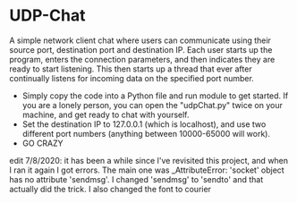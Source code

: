 # UDP-Chat
A simple network client chat where users can communicate using their source port, destination port and destination IP. Each user starts up the program, enters the connection parameters, and then indicates they are ready to start listening. This then starts up a thread that ever after continually listens for incoming data on the specified port number.

- Simply copy the code into a Python file and run module to get started. If you are a lonely person, you can open the "udpChat.py" twice on your machine, and get ready to chat with yourself.
- Set the destination IP to 127.0.0.1 (which is localhost), and use two different port numbers (anything between 10000-65000 will work).
- GO CRAZY

edit 7/8/2020: it has been a while since I've revisited this project, and when I ran it again I got errors. The main one was _AttributeError: 'socket' object has no attribute 'sendmsg'. I changed 'sendmsg' to 'sendto' and that actually did the trick. I also changed the font to courier
